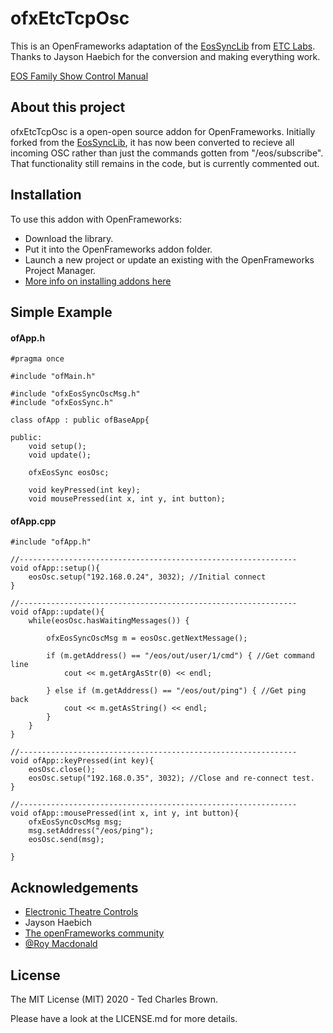 # ofxEtcTcpOsc

This is an OpenFrameworks adaptation of the [EosSyncLib](https://github.com/ETCLabs/EosSyncLib) from [ETC Labs](https://github.com/ETCLabs). Thanks to Jayson Haebich for the conversion and making everything work.

[EOS Family Show Control Manual](https://www.etcconnect.com/workarea/DownloadAsset.aspx?id=10737461372)

## About this project

ofxEtcTcpOsc is a open-open source addon for OpenFrameworks. Initially forked from the [EosSyncLib](https://github.com/ETCLabs/EosSyncLib), it has now been converted to recieve all incoming OSC rather than just the commands gotten from "/eos/subscribe". That functionality still remains in the code, but is currently commented out.

## Installation

To use this addon with OpenFrameworks: 
* Download the library.
* Put it into the OpenFrameworks addon folder.
* Launch a new project or update an existing with the OpenFrameworks Project Manager.
* [More info on installing addons here](https://openframeworks.cc/learning/01_basics/how_to_add_addon_to_project/)

## Simple Example
#### ofApp.h
```
#pragma once

#include "ofMain.h"

#include "ofxEosSyncOscMsg.h"
#include "ofxEosSync.h"

class ofApp : public ofBaseApp{
    
public:
    void setup();
    void update();
    
    ofxEosSync eosOsc;
    
    void keyPressed(int key);
    void mousePressed(int x, int y, int button);
   ```
#### ofApp.cpp
```
#include "ofApp.h"

//--------------------------------------------------------------
void ofApp::setup(){
    eosOsc.setup("192.168.0.24", 3032); //Initial connect
}

//--------------------------------------------------------------
void ofApp::update(){
    while(eosOsc.hasWaitingMessages()) {
        
        ofxEosSyncOscMsg m = eosOsc.getNextMessage();
        
        if (m.getAddress() == "/eos/out/user/1/cmd") { //Get command line
            cout << m.getArgAsStr(0) << endl;
            
        } else if (m.getAddress() == "/eos/out/ping") { //Get ping back
            cout << m.getAsString() << endl;
        }
    }
}

//--------------------------------------------------------------
void ofApp::keyPressed(int key){
    eosOsc.close();
    eosOsc.setup("192.168.0.35", 3032); //Close and re-connect test.
}

//--------------------------------------------------------------
void ofApp::mousePressed(int x, int y, int button){
    ofxEosSyncOscMsg msg;
    msg.setAddress("/eos/ping");
    eosOsc.send(msg);

}
```

## Acknowledgements

* [Electronic Theatre Controls](https://www.etcconnect.com/)
* Jayson Haebich
* [The openFrameworks community](https://forum.openframeworks.cc/)
* [@Roy Macdonald](https://github.com/roymacdonald)


## License

The MIT License (MIT) 2020 - Ted Charles Brown.

Please have a look at the LICENSE.md for more details.
